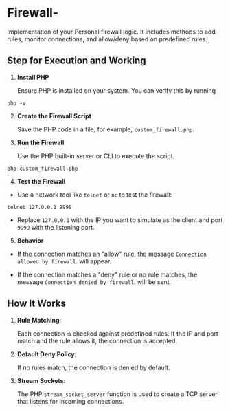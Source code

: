 # Firewall-
Implementation of your Personal firewall logic. It includes methods to add rules, monitor connections, and allow/deny based on predefined rules.

## Step for Execution and Working

1. **Install PHP**

   Ensure PHP is installed on your system. You can verify this by running
```
php -v
```

2. **Create the Firewall Script**

   Save the PHP code in a file, for example, `custom_firewall.php`.

3. **Run the Firewall**

   Use the PHP built-in server or CLI to execute the script.
```
php custom_firewall.php
```

4. **Test the Firewall**

  * Use a network tool like `telnet` or `nc` to test the firewall:
  ```
  telnet 127.0.0.1 9999
  ```
  * Replace `127.0.0.1` with the IP you want to simulate as the client and port `9999` with the listening port.
    
5. **Behavior**

  * If the connection matches an "allow" rule, the message `Connection allowed by firewall`. will appear.
  
  * If the connection matches a "deny" rule or no rule matches, the message `Connection denied by firewall`. will be sent.


## How It Works

1. **Rule Matching**:
    
     Each connection is checked against predefined rules. If the IP and port match and the rule allows it, the connection is accepted.

2. **Default Deny Policy**:
   
     If no rules match, the connection is denied by default.

3. **Stream Sockets**:
  
     The PHP `stream_socket_server` function is used to create a TCP server that listens for incoming connections.
